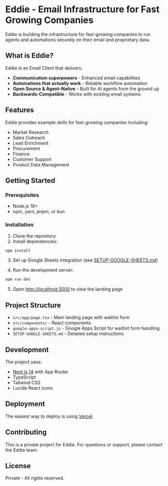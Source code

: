 # Eddie - Email Infrastructure for Fast Growing Companies

Eddie is building the infrastructure for fast-growing companies to run agents and automations securely on their email and proprietary data.

## What is Eddie?

Eddie is an Email Client that delivers:
- **Communication superpowers** - Enhanced email capabilities
- **Automations that actually work** - Reliable workflow automation
- **Open Source & Agent-Native** - Built for AI agents from the ground up
- **Backwards-Compatible** - Works with existing email systems

## Features

Eddie provides example skills for fast-growing companies including:
- Market Research
- Sales Outreach
- Lead Enrichment
- Procurement
- Finance
- Customer Support
- Product Data Management

## Getting Started

### Prerequisites
- Node.js 18+ 
- npm, yarn, pnpm, or bun

### Installation
1. Clone the repository
2. Install dependencies:
```bash
npm install
```

3. Set up Google Sheets integration (see [SETUP-GOOGLE-SHEETS.md](./SETUP-GOOGLE-SHEETS.md))

4. Run the development server:
```bash
npm run dev
```

5. Open [http://localhost:3000](http://localhost:3000) to view the landing page

## Project Structure

- `src/app/page.tsx` - Main landing page with waitlist form
- `src/components/` - React components
- `google-apps-script.js` - Google Apps Script for waitlist form handling
- `SETUP-GOOGLE-SHEETS.md` - Detailed setup instructions

## Development

The project uses:
- [Next.js 14](https://nextjs.org/) with App Router
- TypeScript
- Tailwind CSS
- Lucide React icons

## Deployment

The easiest way to deploy is using [Vercel](https://vercel.com/new?utm_medium=default-template&filter=next.js&utm_source=create-next-app&utm_campaign=create-next-app-readme).

## Contributing

This is a private project for Eddie. For questions or support, please contact the Eddie team.

## License

Private - All rights reserved.
